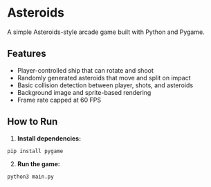 # Asteroids

A simple Asteroids-style arcade game built with Python and Pygame.

## Features

- Player-controlled ship that can rotate and shoot
- Randomly generated asteroids that move and split on impact
- Basic collision detection between player, shots, and asteroids
- Background image and sprite-based rendering
- Frame rate capped at 60 FPS

## How to Run

1. **Install dependencies:**

```bash
pip install pygame
```

2. **Run the game:**

```bash
python3 main.py
```

